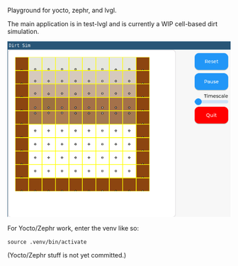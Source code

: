 Playground for yocto, zephr, and lvgl.

The main application is in test-lvgl and is currently a WIP cell-based dirt simulation.

![Dirt Simulation](dirt_sim.png)

For Yocto/Zephr work, enter the venv like so:

    source .venv/bin/activate

(Yocto/Zephr stuff is not yet committed.)

